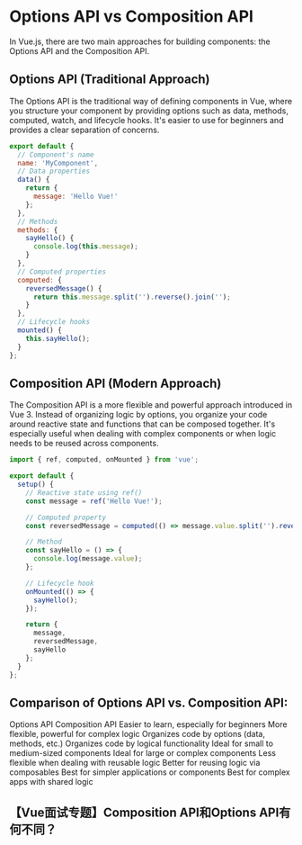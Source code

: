 # Options API vs Composition API

In Vue.js, there are two main approaches for building components: the Options API and the Composition API.

## Options API (Traditional Approach)
The Options API is the traditional way of defining components in Vue, where you structure your component by providing options such as data, methods, computed, watch, and lifecycle hooks. It's easier to use for beginners and provides a clear separation of concerns.
```js
export default {
  // Component's name
  name: 'MyComponent',
  // Data properties
  data() {
    return {
      message: 'Hello Vue!'
    };
  },
  // Methods
  methods: {
    sayHello() {
      console.log(this.message);
    }
  },
  // Computed properties
  computed: {
    reversedMessage() {
      return this.message.split('').reverse().join('');
    }
  },
  // Lifecycle hooks
  mounted() {
    this.sayHello();
  }
};
```
## Composition API (Modern Approach)
The Composition API is a more flexible and powerful approach introduced in Vue 3. Instead of organizing logic by options, you organize your code around reactive state and functions that can be composed together. It's especially useful when dealing with complex components or when logic needs to be reused across components.

```js
import { ref, computed, onMounted } from 'vue';

export default {
  setup() {
    // Reactive state using ref()
    const message = ref('Hello Vue!');

    // Computed property
    const reversedMessage = computed(() => message.value.split('').reverse().join(''));

    // Method
    const sayHello = () => {
      console.log(message.value);
    };

    // Lifecycle hook
    onMounted(() => {
      sayHello();
    });

    return {
      message,
      reversedMessage,
      sayHello
    };
  }
};
```

## Comparison of Options API vs. Composition API:
Options API	                                    Composition API
Easier to learn, especially for beginners	    More flexible, powerful for complex logic
Organizes code by options (data, methods, etc.)	Organizes code by logical functionality
Ideal for small to medium-sized components	    Ideal for large or complex components
Less flexible when dealing with reusable logic	Better for reusing logic via composables
Best for simpler applications or components	    Best for complex apps with shared logic

## 【Vue面试专题】Composition API和Options API有何不同？
